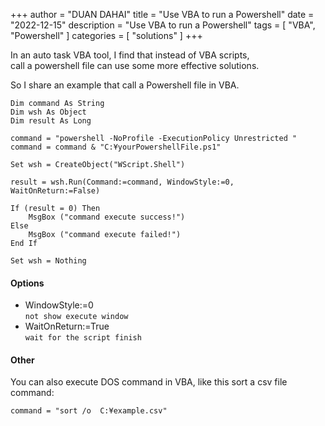 +++
author = "DUAN DAHAI"
title = "Use VBA to run a Powershell"
date = "2022-12-15"
description = "Use VBA to run a Powershell"
tags = [
    "VBA",
    "Powershell"
]
categories = [
    "solutions"
]
+++
 
In an auto task VBA tool, I find that instead of VBA scripts,  
call a powershell file can use some more effective solutions.

So I share an example that call a Powershell file in VBA.
```VB
Dim command As String
Dim wsh As Object
Dim result As Long

command = "powershell -NoProfile -ExecutionPolicy Unrestricted "
command = command & "C:¥yourPowershellFile.ps1"

Set wsh = CreateObject("WScript.Shell")

result = wsh.Run(Command:=command, WindowStyle:=0, WaitOnReturn:=False)

If (result = 0) Then
    MsgBox ("command execute success!")
Else
    MsgBox ("command execute failed!")
End If

Set wsh = Nothing
```


#### Options
+ WindowStyle:=0  
    `not show execute window`
+ WaitOnReturn:=True  
    `wait for the script finish`


#### Other
You can also execute DOS command in VBA, like this sort a csv file command:
```
command = "sort /o  C:¥example.csv"
```